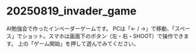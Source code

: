 # 20250819_invader_game
AI勉強会で作ったインベーダーゲームです。
PCは「← / →」で移動、「スペース」でショット。スマホは画面下のボタン（左・右・SHOOT）で操作できます。
上の「ゲーム開始」を押して遊んでみてください。
